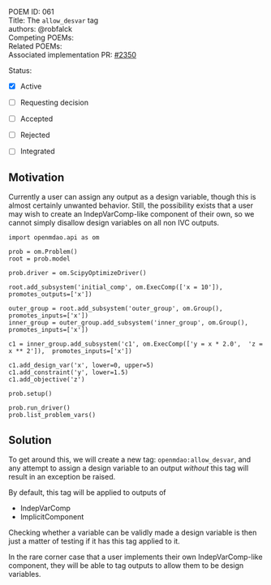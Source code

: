 POEM ID: 061  
Title: The `allow_desvar` tag  
authors: @robfalck  
Competing POEMs:  
Related POEMs:  
Associated implementation PR: [#2350](https://github.com/OpenMDAO/OpenMDAO/pull/2350)

Status:

- [x] Active
- [ ] Requesting decision
- [ ] Accepted
- [ ] Rejected
- [ ] Integrated


## Motivation

Currently a user can assign any output as a design variable, though this is almost certainly unwanted behavior.
Still, the possibility exists that a user may wish to create an IndepVarComp-like component of their own, so we cannot simply disallow design variables on all non IVC outputs.

```
import openmdao.api as om

prob = om.Problem()
root = prob.model

prob.driver = om.ScipyOptimizeDriver()

root.add_subsystem('initial_comp', om.ExecComp(['x = 10']), promotes_outputs=['x'])

outer_group = root.add_subsystem('outer_group', om.Group(), promotes_inputs=['x'])
inner_group = outer_group.add_subsystem('inner_group', om.Group(), promotes_inputs=['x'])

c1 = inner_group.add_subsystem('c1', om.ExecComp(['y = x * 2.0',  'z = x ** 2']),  promotes_inputs=['x'])

c1.add_design_var('x', lower=0, upper=5)
c1.add_constraint('y', lower=1.5)
c1.add_objective('z')

prob.setup()

prob.run_driver()
prob.list_problem_vars()
```

## Solution

To get around this, we will create a new tag: `openmdao:allow_desvar`, and any attempt to assign a design variable to an output _without_ this tag will result in an exception be raised.

By default, this tag will be applied to outputs of
- IndepVarComp
- ImplicitComponent

Checking whether a variable can be validly made a design variable is then just a matter of testing if it has this tag applied to it.

In the rare corner case that a user implements their own IndepVarComp-like component, they will be able to tag outputs to allow them to be design variables.
